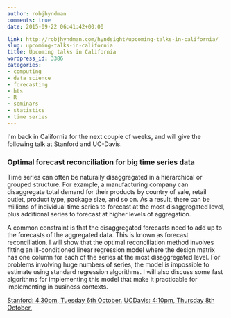 ```yaml
---
author: robjhyndman
comments: true
date: 2015-09-22 06:41:42+00:00

link: http://robjhyndman.com/hyndsight/upcoming-talks-in-california/
slug: upcoming-talks-in-california
title: Upcoming talks in California
wordpress_id: 3386
categories:
- computing
- data science
- forecasting
- hts
- R
- seminars
- statistics
- time series
---
```


I'm back in California for the next couple of weeks, and will give the following talk at Stanford and UC-Davis.



### **Optimal forecast reconciliation for big time series data**



Time series can often be naturally disaggregated in a hierarchical or grouped structure. For example, a manufacturing company can disaggregate total demand for their products by country of sale, retail outlet, product type, package size, and so on. As a result, there can be millions of individual time series to forecast at the most disaggregated level, plus additional series to forecast at higher levels of aggregation.

A common constraint is that the disaggregated forecasts need to add up to the forecasts of the aggregated data. This is known as forecast reconciliation. I will show that the optimal reconciliation method involves fitting an ill-conditioned linear regression model where the design matrix has one column for each of the series at the most disaggregated level. For problems involving huge numbers of series, the model is impossible to estimate using standard regression algorithms. I will also discuss some fast algorithms for implementing this model that make it practicable for implementing in business contexts.

[Stanford: 4.30pm, Tuesday 6th October.](https://statistics.stanford.edu/sites/default/files/Oct06-2015.pdf)
[UCDavis: 4:10pm, Thursday 8th October.](http://www.stat.ucdavis.edu/seminars/library/2015-16/fall15/100815-hyndman.html)
